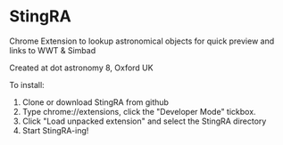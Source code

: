 # StingRA
Chrome Extension to lookup astronomical objects for quick preview and links to WWT &amp; Simbad

Created at dot astronomy 8, Oxford UK

To install:
  1. Clone or download StingRA from github
  2. Type chrome://extensions, click the "Developer Mode" tickbox.
  3. Click "Load unpacked extension" and select the StingRA directory
  4. Start StingRA-ing!
